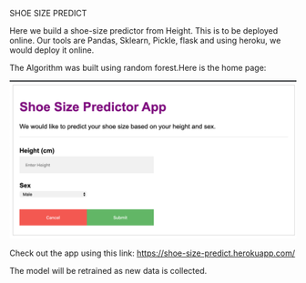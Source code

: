 SHOE SIZE PREDICT

Here we build a shoe-size predictor from Height. This is to be deployed online. Our tools are Pandas, Sklearn, Pickle, flask and using heroku, we would deploy it online.


The Algorithm was built using random forest.Here is the home page:

![Shoe-Size-Shoe-Predictor](Shoe-Size-Screenshot.png) 

Check out the app using this link: https://shoe-size-predict.herokuapp.com/

The model will be retrained as new data is collected.
